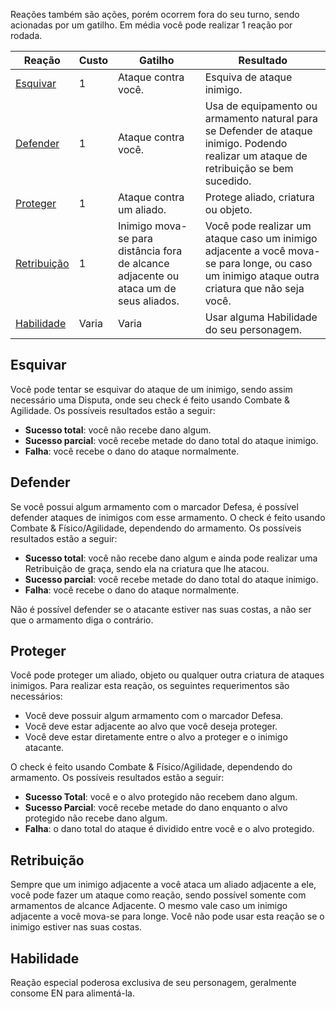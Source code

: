Reações também são ações, porém ocorrem fora do seu turno, sendo acionadas por um gatilho. Em média você pode realizar 1 reação por rodada.

| Reação          | Custo | Gatilho                                                                               | Resultado                                                                                                                                     |
| --------------- | ----- | ------------------------------------------------------------------------------------- | --------------------------------------------------------------------------------------------------------------------------------------------- |
| [Esquivar]()    | 1     | Ataque contra você.                                                                   | Esquiva de ataque inimigo.                                                                                                                    |
| [Defender]()    | 1     | Ataque contra você.                                                                   | Usa de equipamento ou armamento natural para se Defender de ataque inimigo. Podendo realizar um ataque de retribuição se bem sucedido.        |
| [Proteger]()    | 1     | Ataque contra um aliado.                                                              | Protege aliado, criatura ou objeto.                                                                                                           |
| [Retribuição]() | 1     | Inimigo mova-se para distância fora de alcance adjacente ou ataca um de seus aliados. | Você pode realizar um ataque caso um inimigo adjacente a você mova-se para longe, ou caso um inimigo ataque outra criatura que não seja você. |
| [Habilidade]()  | Varia | Varia                                                                                 | Usar alguma Habilidade do seu personagem.                                                                                                     |

## Esquivar

Você pode tentar se esquivar do ataque de um inimigo, sendo assim necessário uma Disputa, onde seu check é feito usando Combate & Agilidade. Os possíveis resultados estão a seguir:

- **Sucesso total**: você não recebe dano algum.
- **Sucesso parcial**: você recebe metade do dano total do ataque inimigo.
- **Falha**: você recebe o dano do ataque normalmente.

## Defender

Se você possui algum armamento com o marcador Defesa, é possível defender ataques de inimigos com esse armamento. O check é feito usando Combate & Físico/Agilidade, dependendo do armamento. Os possíveis resultados estão a seguir:

- **Sucesso total**: você não recebe dano algum e ainda pode realizar uma Retribuição de graça, sendo ela na criatura que lhe atacou.
- **Sucesso parcial**: você recebe metade do dano total do ataque inimigo.
- **Falha**: você recebe o dano do ataque normalmente.

Não é possível defender se o atacante estiver nas suas costas, a não ser que o armamento diga o contrário.

## Proteger

Você pode proteger um aliado, objeto ou qualquer outra criatura de ataques inimigos. Para realizar esta reação, os seguintes requerimentos são necessários:

- Você deve possuir algum armamento com o marcador Defesa.
- Você deve estar adjacente ao alvo que você deseja proteger.
- Você deve estar diretamente entre o alvo a proteger e o inimigo atacante.

O check é feito usando Combate & Físico/Agilidade, dependendo do armamento. Os possíveis resultados estão a seguir:

- **Sucesso Total**: você e o alvo protegido não recebem dano algum.
- **Sucesso Parcial**: você recebe metade do dano enquanto o alvo protegido não recebe dano algum.
- **Falha**: o dano total do ataque é dividido entre você e o alvo protegido.

## Retribuição

Sempre que um inimigo adjacente a você ataca um aliado adjacente a ele, você pode fazer um ataque como reação, sendo possível somente com armamentos de alcance Adjacente. O mesmo vale caso um inimigo adjacente a você mova-se para longe. Você não pode usar esta reação se o inimigo estiver nas suas costas.

## Habilidade

Reação especial poderosa exclusiva de seu personagem, geralmente consome EN para alimentá-la.
